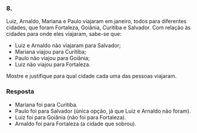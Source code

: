 ### 8.
Luiz, Arnaldo, Mariana e Paulo viajaram em janeiro, todos para diferentes cidades, que foram Fortaleza, Goiânia, Curitiba e Salvador. Com relação às cidades para onde eles viajaram, sabe-se que:

- Luiz e Arnaldo não viajaram para Salvador;
- Mariana viajou para Curitiba;
- Paulo não viajou para Goiânia;
- Luiz não viajou para Fortaleza.

Mostre e justifique para qual cidade cada uma das pessoas viajaram.

### Resposta

* Mariana foi para Curitiba.
* Paulo foi para Salvador (única opção, já que Luiz e Arnaldo não foram).
* Luiz foi para Goiânia (não foi para Fortaleza).
* Arnaldo foi para Fortaleza (a cidade que sobrou).
